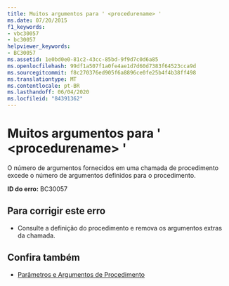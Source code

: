 ```yaml
---
title: Muitos argumentos para ' <procedurename> '
ms.date: 07/20/2015
f1_keywords:
- vbc30057
- bc30057
helpviewer_keywords:
- BC30057
ms.assetid: 1e0bd0e0-81c2-43cc-85bd-9f9d7c0d6a85
ms.openlocfilehash: 99df1a507f1a0fe4ae1d7d60d7383f64523cca9d
ms.sourcegitcommit: f8c270376ed905f6a8896ce0fe25b4f4b38ff498
ms.translationtype: MT
ms.contentlocale: pt-BR
ms.lasthandoff: 06/04/2020
ms.locfileid: "84391362"
---
```

# <a name="too-many-arguments-to-procedurename"></a>Muitos argumentos para ' \<procedurename> '
O número de argumentos fornecidos em uma chamada de procedimento excede o número de argumentos definidos para o procedimento.  
  
 **ID do erro:** BC30057  
  
## <a name="to-correct-this-error"></a>Para corrigir este erro  
  
- Consulte a definição do procedimento e remova os argumentos extras da chamada.  
  
## <a name="see-also"></a>Confira também

- [Parâmetros e Argumentos de Procedimento](../programming-guide/language-features/procedures/procedure-parameters-and-arguments.md)
